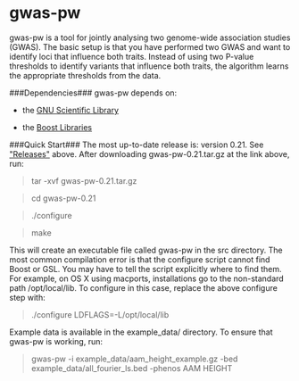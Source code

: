gwas-pw
=====

gwas-pw is a tool for jointly analysing two genome-wide association studies (GWAS). The basic setup is that you have performed two GWAS and want to identify loci that influence both traits. Instead of using two P-value thresholds to identify variants that influence both traits, the algorithm learns the appropriate thresholds from the data. 

###Dependencies###
gwas-pw depends on:

- the [GNU Scientific Library](http://www.gnu.org/software/gsl/)

- the [Boost Libraries](http://www.boost.org)

###Quick Start###
The most up-to-date release is: version 0.21. See ["Releases"](https://github.com/joepickrell/gwas-pw/releases) above.
After downloading gwas-pw-0.21.tar.gz at the link above, run:

>tar -xvf gwas-pw-0.21.tar.gz

>cd gwas-pw-0.21

>./configure

>make

This will create an executable file called gwas-pw in the src directory. The most common compilation error is that the configure script cannot find Boost or GSL. You may have to tell the script explicitly where to find them. For example, on OS X using macports, installations go to the non-standard path /opt/local/lib. To configure in this case, replace the above configure step with:

>./configure LDFLAGS=-L/opt/local/lib

Example data is available in the example_data/ directory. To ensure that gwas-pw is working, run:

>gwas-pw -i example_data/aam_height_example.gz -bed example_data/all_fourier_ls.bed -phenos AAM HEIGHT

